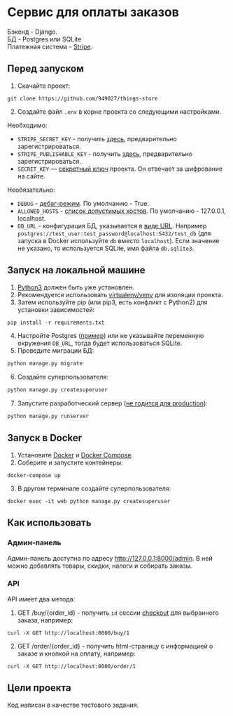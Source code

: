 # Сервис для оплаты заказов
Бэкенд - Django.  
БД - Postgres или SQLite  
Платежная система - [Stripe](https://stripe.com/docs).

## Перед запуском
1) Скачайте проект:
```commandline
git clone https://github.com/949027/things-store
```
2) Создайте файл `.env` в корне проекта со следующими настройками.

Необходимо:
- `STRIPE_SECRET_KEY` - получить [здесь](https://dashboard.stripe.com/test/dashboard), предварительно зарегистрироваться.
- `STRIPE_PUBLISHABLE_KEY` - получить [здесь](https://dashboard.stripe.com/test/dashboard), предварительно зарегистрироваться.
- `SECRET_KEY` — [секретный ключ](https://docs.djangoproject.com/en/4.1/ref/settings/#std-setting-SECRET_KEY) проекта. Он отвечает за шифрование на сайте.

Необязательно:
- `DEBUG` - [дебаг-режим](https://docs.djangoproject.com/en/4.1/ref/settings/#debug). По умолчанию - True.
- `ALLOWED_HOSTS` - [список допустимых хостов](https://docs.djangoproject.com/en/4.1/ref/settings/#allowed-hosts). По умолчанию - 127.0.0.1, localhost.
- `DB_URL` - конфигурация БД, указывается в [виде URL](https://github.com/jazzband/dj-database-url). Например `postgres://test_user:test_password@localhost:5432/test_db` (для запуска в Docker используйте `db` вместо `localhost`). Если значение не указано, то используется SQLite, имя файла `db.sqlite3`.

## Запуск на локальной машине 
1) [Python3](https://www.python.org/downloads/) должен быть уже установлен.
2) Рекомендуется использовать [virtualenv/venv](https://docs.python.org/3/library/venv.html) для изоляции проекта.
3) Затем используйте pip (или pip3, есть конфликт с Python2) для установки зависимостей:
```python
pip install -r requirements.txt
```
4) Настройте Postgres ([пример](https://www.digitalocean.com/community/tutorials/how-to-install-postgresql-on-ubuntu-20-04-quickstart-ru)) или не указывайте переменную окружения `DB_URL`, тогда будет использоваться SQLite. 
5) Проведите миграции БД:
```python
python manage.py migrate
```
6) Создайте суперпользователя:
```python
python manage.py createsuperuser
```
7) Запустите разработческий сервер ([не годится для production](https://docs.djangoproject.com/en/4.1/ref/django-admin/#runserver)):
```python
python manage.py runserver
```

## Запуск в Docker
1) Установите [Docker](https://docs.docker.com/engine/install/) и [Docker Compose](https://docs.docker.com/compose/install/).
2) Соберите и запустите контейнеры:
```commandline
docker-compose up
```

3) В другом терминале создайте суперпользователя:
```commandline
docker exec -it web python manage.py createsuperuser
```

## Как использовать
### Админ-панель
Админ-панель доступна по адресу http://127.0.0.1:8000/admin. В ней можно добавлять товары, скидки, налоги и собирать заказы.
### API
API имеет два метода:
1) GET /buy/{order_id} - получить `id` сессии [checkout](https://stripe.com/docs/payments/checkout) для выбранного заказа, например:
```commandline
curl -X GET http://localhost:8000/buy/1
```
2) GET /order/{order_id} - получить html-страницу с информацией о заказе и кнопкой на оплату, например:
```commandline
curl -X GET http://localhost:8000/order/1
```

## Цели проекта
Код написан в качестве тестового задания.